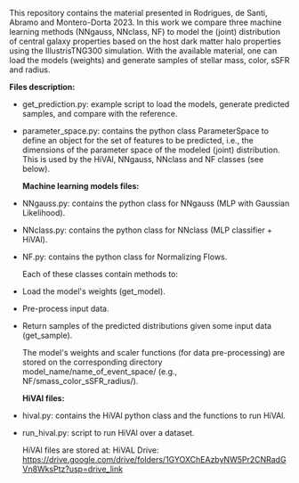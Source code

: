 This repository contains the material presented in Rodrigues, de Santi, Abramo and Montero-Dorta 2023.
In this work we compare three machine learning methods (NNgauss, NNclass, NF) to model the (joint) 
distribution of central galaxy properties based on the host dark matter halo properties using the 
IllustrisTNG300 simulation.
With the available material, one can load the models (weights) and generate samples of stellar mass, 
color, sSFR and radius.

**Files description:**

- get_prediction.py: example script to load the models, generate predicted samples, and compare with
  the reference.
- parameter_space.py: contains the python class ParameterSpace to define an object for the set of features
  to be predicted, i.e., the dimensions of the parameter space of the modeled (joint) distribution. This is
  used by the HiVAl, NNgauss, NNclass and NF classes (see below).

  **Machine learning models files:**
- NNgauss.py: contains the python class for NNgauss (MLP with Gaussian Likelihood).
- NNclass.py: contains the python class for NNclass (MLP classifier + HiVAl).
- NF.py: contains the python class for Normalizing Flows.

  Each of these classes contain methods to:
- Load the model's weights (get_model).
- Pre-process input data.
- Return samples of the predicted distributions given some input data (get_sample).

  The model's weights and scaler functions (for data pre-processing) are stored on the corresponding
  directory model_name/name_of_event_space/ (e.g., NF/smass_color_sSFR_radius/).

  **HiVAl files:**
- hival.py: contains the HiVAl python class and the functions to run HiVAl.
- run_hival.py: script to run HiVAl over a dataset.

  HiVAl files are stored at:
  HiVAL Drive: https://drive.google.com/drive/folders/1GYOXChEAzbyNW5Pr2CNRadGVn8WksPtz?usp=drive_link 
